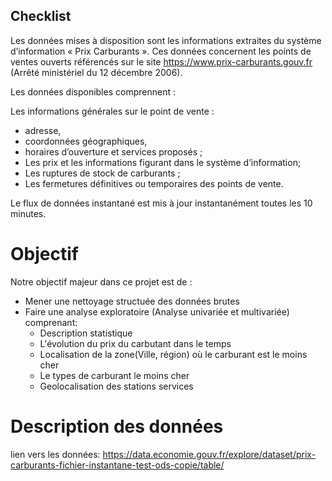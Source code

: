 ## Checklist

Les données mises à disposition sont les informations extraites du système d’information « Prix Carburants ». Ces données concernent les points de ventes ouverts référencés sur le site https://www.prix-carburants.gouv.fr (Arrêté ministériel du 12 décembre 2006).

Les données disponibles comprennent :

Les informations générales sur le point de vente : 
* adresse, 
* coordonnées géographiques, 
* horaires d’ouverture et services proposés ;
* Les prix et les informations figurant dans le système d’information;
* Les ruptures de stock de carburants ;
* Les fermetures définitives ou temporaires des points de vente.

Le flux de données instantané est mis à jour instantanément toutes les 10 minutes.

# Objectif
Notre objectif majeur dans ce projet est de :
* Mener une nettoyage structuée des données brutes
* Faire une analyse exploratoire (Analyse univariée et multivariée) comprenant:
    * Description statistique
    * L'évolution du prix du carbutant dans le temps   
    * Localisation de  la zone(Ville, région)  où le carburant est le moins cher
    * Le types de carburant le moins cher
    * Geolocalisation des stations services

# Description des données

lien vers les données: https://data.economie.gouv.fr/explore/dataset/prix-carburants-fichier-instantane-test-ods-copie/table/
